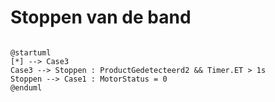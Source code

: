 # Stoppen van de band
```plantuml

@startuml
[*] --> Case3
Case3 --> Stoppen : ProductGedetecteerd2 && Timer.ET > 1s
Stoppen --> Case1 : MotorStatus = 0
@enduml
